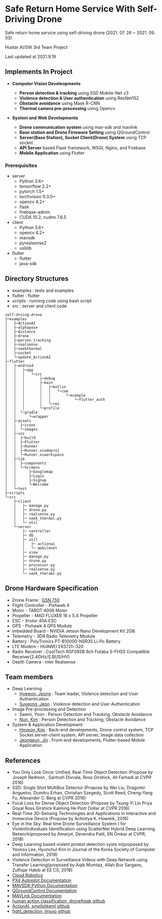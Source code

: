 # Safe Return Home Service With Self-Driving Drone


Safe return home service using self-driving drone (2021. 07. 26 ~ 2021. 09. 03)

Hustar AI/SW 3rd Team Project 

Last updated at 2021.9.19

## Implements In Project


- **Computer Vision Develeopments**
    - **Person detection & tracking** using SSD Mobile-Net v3
    - **Violence detection & User authentication** using ResNet152
    - **Obstacle avoidance** using Mask R-CNN
    - **Thermal camera pre-processing** using Opencv

- **System and Web Developments**
    - **Drone communication system** using mav-sdk and mavlink
    - **Base station and Drone Firmware Setting** using QGroundControl
    - **Server(Base Station), Socket Client(Drone) System** using TCP socket
    - **API Server** based Flask framework, WSGI, Nginx, and Firebase
    - **Mobile Application** using Flutter

### Prerequisites


- server
    - Python 3.6+
    - tensorflow 2.2+
    - pytorch 1.5+
    - torchvision 0.3.0+
    - opencv 4.2+
    - flask
    - firebase-admin
    - CUDA 10.2, cudnn 7.6.5
- client
    - Python 3.6+
    - opencv 4.2+
    - mavsdk
    - pyrealsense2
    - usblib
- flutter
    - flutter
    - java-sdk

## Directory Structures


- examples : tests and examples
- flutter : flutter
- scripts : running code using bash script
- src : server and client code

```
self-drving-drone
├─examples
│   ├─ActionAI
│   ├─alphapose
│   ├─distance
│   ├─drone
│   ├─person_tracking
│   ├─realsense
│   ├─seekthermal
│   ├─socket
│   └─update_ActionAI
├─flutter
│   ├─android
│   │   ├─app
│   │   │   └─src
│   │   │       ├─debug
│   │   │       ├─main
│   │   │       │   ├─kotlin
│   │   │       │   │   └─com
│   │   │       │   │       └─example
│   │   │       │   │           └─flutter_auth
│   │   │       │   └─res
│   │   │       └─profile
│   │  └─gradle
│   │      └─wrapper
│   ├─assets
│   │  ├─icons
│   │  └─images
│   ├─ios
│   │  ├─build
│   │  ├─Flutter
│   │  ├─Runner
│   │  ├─Runner.xcodeproj
│   │  └─Runner.xcworkspace
│   ├─lib
│   │  ├─components
│   │  └─Screens
│   │      ├─Googlemap
│   │      ├─Login
│   │      ├─Signup
│   │      └─Welcome
│   └─test
├─scripts
└─src
    ├─client
    │   ├─ manage.py
    │   ├─ drone.py
    │   ├─ realsense.py
    │   ├─ seek_thermal.py
    │   └─ util
    └─server
        ├─ controller
        ├─ db
        ├─ util
        │   ├─ actionai
        │   └─ mobilenet
        ├─ view
        ├─ manage.py
        ├─ drone.py
        ├─ processor.py
        ├─ realsense.py
        └─ seek_theraml.py
```

## Drone Hardware Specification


- Drone Frame : [GSN 750](https://smartstore.naver.com/itssg/products/5164489850)
- Flight Controller - Pixhawk 4
- Motor - TAROT 4006 Motor
- Propeller - MAD FLUXER 16 x 5.4 Propeller
- ESC -  Xrotor 40A ESC
- GPS - Pixhawk 4 GPS Module
- Imbedded Board - NVIDIA Jetson Nano Development Kit 2GB
- Telemetry - 3DR Radio Telemetry Module
- Battery : PolyTronics PT-B10000-NSR35 Li-Po Battery
- LTE Modem - HUAWEI E8372h-320
- Radio Receiver : CoolTech RSF08SB 8ch Futaba S-FHSS Compatible Receiver(2.4GHz/S.BUS/HV)
- Depth Camera : Inter Realsense

## **Team members**


- Deep Learning
    - [Hyewon, Jeong](https://github.com/hyemWon) : Team leader, Violence detection and User Authentication
    - [Suyeong, Jeon](https://github.com/devsuyoung) : Violence detection and User Authentication
- Image Pre-processing and Detection
    - Saemi, Yoon : Person Detection and Tracking, Obstacle Avoidance
    - [Nuri, Kim](https://github.com/dev-wendy) : Person Detection and Tracking, Obstacle Avoidance
- System & Application Development
    - [Hoyeon, Kim](https://github.com/mozzihozzi) : Back-end developments, Drone control system, TCP Socket server-client system, API server, Image data collection
    - [Jeongeun, Jin](https://github.com/dev-merry) : Front-end developments, Flutter-based Mobile Application

## References


- You Only Look Once: Unified, Real-Time Object Detection (Propose by Joseph Redmon , Santosh Divvala, Ross Girshick, Ali Farhadi at CVPR 2016)
- SSD: Single Shot MultiBox Detector (Propose by Wei Liu, Dragomir Anguelov, Dumitru Erhan, Christian Szegedy, Scott Reed, Cheng-Yang Fu, Alexander C. Berg at CVPR 2016)
- Focal Loss for Dense Object Detection (Propose by Tsung-Yi Lin Priya Goyal Ross Girshick Kaiming He Piotr Dollar at CVPR 2016)
- Real-Time 3D-Sensing Technologies and Applications in Interactive and Immersive Device (Propose by Achintya K. Howmik, 2016)
- Eye in the Sky: Real time Drone Surveillance System ( for ViolentIndividuals Identification using ScatterNet Hybrid Deep Learning Network(proposed by Amarjot, Devendra Patil, SN Omkar at CVPR, 2018)
- Deep Learning based violent protest detection syste m(proposed by Yeonsu Lee, Hyunchul Kim in Journal of the Korea Society of Computer and Information, 2019)
- Violence Detection in Surveillance Videos with Deep Network using Transfer Learning(proposed by Aqib Mumtaz, Allah Bux Sargano, Zulfiqar Habib at EE CS, 2018)
- [Cloud Robotics](https://en.wikipedia.org/wiki/Cloud_robotics)
- [PX4 Autopilot Documentation](https://docs.px4.io/master/en/)
- [MAVSDK Python Documentation](http://mavsdk-python-docs.s3-website.eu-central-1.amazonaws.com/)
- [QGroundControl Documentation](https://docs.qgroundcontrol.com/master/en/index.html)
- [MAVLink Documentation](https://mavlink.io/en/)
- [human action classification, dronefreak github](https://github.com/dronefreak/human-action-classification)
- [ActionAI, smellslikeml github](https://github.com/smellslikeml/ActionAI)
- [fight_detection, imsoo github](https://github.com/imsoo/fight_detection)

